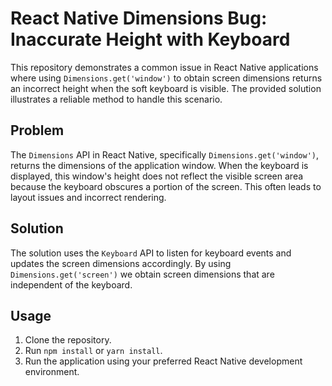 # React Native Dimensions Bug: Inaccurate Height with Keyboard

This repository demonstrates a common issue in React Native applications where using `Dimensions.get('window')` to obtain screen dimensions returns an incorrect height when the soft keyboard is visible.  The provided solution illustrates a reliable method to handle this scenario.

## Problem

The `Dimensions` API in React Native, specifically `Dimensions.get('window')`, returns the dimensions of the application window.  When the keyboard is displayed, this window's height does not reflect the visible screen area because the keyboard obscures a portion of the screen.  This often leads to layout issues and incorrect rendering.

## Solution

The solution uses the `Keyboard` API to listen for keyboard events and updates the screen dimensions accordingly. By using `Dimensions.get('screen')` we obtain screen dimensions that are independent of the keyboard.

## Usage

1. Clone the repository.
2. Run `npm install` or `yarn install`.
3. Run the application using your preferred React Native development environment.